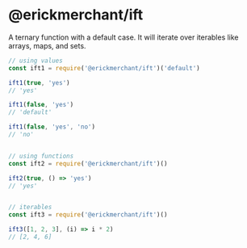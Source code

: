 # @erickmerchant/ift

A ternary function with a default case. It will iterate over iterables like arrays, maps, and sets.

``` javascript
// using values
const ift1 = require('@erickmerchant/ift')('default')

ift1(true, 'yes')
// 'yes'

ift1(false, 'yes')
// 'default'

ift1(false, 'yes', 'no')
// 'no'


// using functions
const ift2 = require('@erickmerchant/ift')()

ift2(true, () => 'yes')
// 'yes'


// iterables
const ift3 = require('@erickmerchant/ift')()

ift3([1, 2, 3], (i) => i * 2)
// [2, 4, 6]
```
